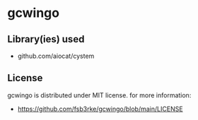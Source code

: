 <!--
 Copyright (c) 2022 fsb3rke
 
 This software is released under the MIT License.
 https://opensource.org/licenses/MIT
-->


# gcwingo

## Library(ies) used
- github.com/aiocat/cystem


## License
gcwingo is distributed under MIT license. for more information:
- https://github.com/fsb3rke/gcwingo/blob/main/LICENSE
